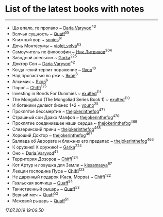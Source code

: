 # List of the latest books with notes
---

* Що впало, те пропало ~ [Daria Varyvod](users/829/829893410524253-facebook)<sup>43</sup>
* Волчья сущность ~ [Quaff](users/122/12267158-vkontakte)<sup>55</sup>
* Книжный вор ~ [sonics](users/588/5880221-vkontakte)<sup>61</sup>
* Дочь Монтесумы ~ [violet_velva](users/116/116961712580551399099-google)<sup>63</sup>
* Самоучитель по философии ~ [Ник Литвинов](users/241/241974816-vkontakte)<sup>204</sup>
* Заводной апельсин ~ [Garka](users/115/115753719718250012620-google)<sup>225</sup>
* Доктор Сон ~ [Daria Varyvod](users/829/829893410524253-facebook)<sup>42</sup>
* Когда гений терпит поражение ~ [Яков](users/117/117277044284589498872-google)<sup>10</sup>
* Над пропастью во ржи ~ [Яков](users/117/117277044284589498872-google)<sup>8</sup>
* Алхимик ~ [Яков](users/117/117277044284589498872-google)<sup>6</sup>
* Порог ~ [Chiffi](users/105/105831994080785626680-google)<sup>125</sup>
* Investing in Bonds For Dummies ~ [exulted](users/100/100599204551896265722-google)<sup>111</sup>
* The Mongoliad (The Mongoliad Series Book 1) ~ [exulted](users/100/100599204551896265722-google)<sup>110</sup>
* И ботаники делают бизнес 1+2 ~ [youno](users/302/302928912-vkontakte)<sup>25</sup>
* Проклятое бессмертие ~ [thejokerinthefog](users/317/317244423-vkontakte)<sup>471</sup>
* Страшный сон Драко Малфоя ~ [thejokerinthefog](users/317/317244423-vkontakte)<sup>470</sup>
* Проклятие соединившее наши сердца ~ [thejokerinthefog](users/317/317244423-vkontakte)<sup>469</sup>
* Слизеринский принц ~ [thejokerinthefog](users/317/317244423-vkontakte)<sup>468</sup>
* Хороший Доктор ~ [thejokerinthefog](users/317/317244423-vkontakte)<sup>467</sup>
* Баллада об Аврорате и ближних его пределах ~ [thejokerinthefog](users/317/317244423-vkontakte)<sup>466</sup>
* К оружию! К оружию! ~ [Garka](users/115/115753719718250012620-google)<sup>224</sup>
* Оно ~ [Daria Varyvod](users/829/829893410524253-facebook)<sup>41</sup>
* Территория Дозоров ~ [Chiffi](users/105/105831994080785626680-google)<sup>124</sup>
* Кот Артур и ловушка для Земли ~ [kissamasya](users/684/68439978-vkontakte)<sup>67</sup>
* Лекции господина Пуфа ~ [Chiffi](users/105/105831994080785626680-google)<sup>123</sup>
* Не даренный подарок (Кася, Морра) ~ [Chiffi](users/105/105831994080785626680-google)<sup>122</sup>
* Гаэльская волчица ~ [Quaff](users/122/12267158-vkontakte)<sup>54</sup>
* Таинственный рыцарь ~ [Quaff](users/122/12267158-vkontakte)<sup>53</sup>
* Верный меч ~ [Quaff](users/122/12267158-vkontakte)<sup>52</sup>
* Межевой рыцарь ~ [Quaff](users/122/12267158-vkontakte)<sup>51</sup>


_17.07.2019 19:06:50_
